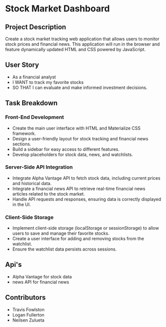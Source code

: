# Stock Market Dashboard

## Project Description

Create a stock market tracking web application that allows users to monitor stock prices and financial news. This application will run in the browser and feature dynamically updated HTML and CSS powered by JavaScript.

## User Story

- As a financial analyst
- I WANT to track my favorite stocks
- SO THAT I can evaluate and make informed investment decisions.

## Task Breakdown

### Front-End Development

- Create the main user interface with HTML and Materialize CSS framework.
- Design a user-friendly layout for stock tracking and financial news sections.
- Build a sidebar for easy access to different features.
- Develop placeholders for stock data, news, and watchlists.

### Server-Side API Integration

- Integrate Alpha Vantage API to fetch stock data, including current prices and historical data.
- Integrate a financial news API to retrieve real-time financial news articles related to the stock market.
- Handle API requests and responses, ensuring data is correctly displayed in the UI.

### Client-Side Storage

- Implement client-side storage (localStorage or sessionStorage) to allow users to save and manage their favorite stocks.
- Create a user interface for adding and removing stocks from the watchlist.
- Ensure the watchlist data persists across sessions.

## Api's

- Alpha Vantage for stock data
- news API for financial news

## Contributors

- Travis Fowlston
- Logan Fullerton
- Neilsen Zulueta
